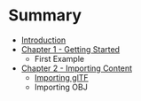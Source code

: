 # Summary

* [Introduction](README.md)
* [Chapter 1 - Getting Started](chapter_1_-_getting_started.md)
   * First Example
* [Chapter 2 - Importing Content](chapter_2_-_importing_content.md)
   * [Importing glTF](importing_gltf.md)
   * Importing OBJ

